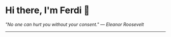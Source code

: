 <h1>Hi there, I'm Ferdi 👋</h1>

<p><em>
  "No one can hurt you without your consent." — Eleanor Roosevelt
</em></p>

---
